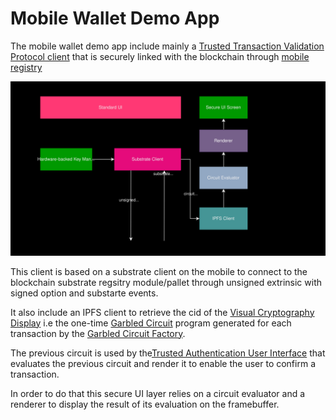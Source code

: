 # Mobile Wallet Demo App




The mobile wallet demo app include mainly a [Trusted Transaction Validation Protocol client](./TTVP_client.md) that is securely linked with the blockchain through [mobile registry](./Mobile_Registry.md)


![App architecture](./fig/App_architecture.svg)

This client is based on a substrate client on the mobile to connect to the blockchain substrate regsitry module/pallet through unsigned extrinsic with signed option and substarte events.


It also include an IPFS client to retrieve the cid of the [Visual Cryptography Display](./VC-GC.md) i.e the one-time [Garbled Circuit](,/GC.md) program generated for each transaction  by the [Garbled Circuit Factory](./GCF.md).

The previous circuit is used by the[Trusted Authentication User Interface](./TAUI.md) that evaluates the previous circuit and render it to enable the user to confirm a transaction.

In order to do that this secure UI layer relies on a circuit evaluator and a renderer to display the result of its evaluation on the framebuffer.

